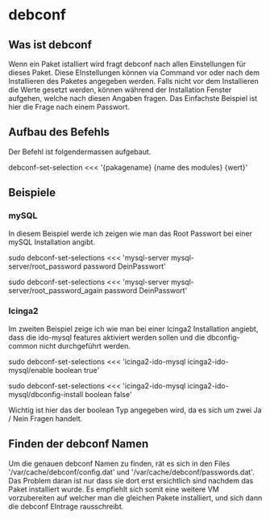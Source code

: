 # debconf

## Was ist debconf
Wenn ein Paket istalliert wird fragt debconf nach allen Einstellungen für dieses Paket. Diese EInstellungen können via Command vor oder nach dem Installieren des Paketes angegeben werden. Falls nicht vor dem Installieren die Werte gesetzt werden, können während der Installation Fenster aufgehen, welche nach diesen Angaben fragen. Das Einfachste Beispiel ist hier die Frage nach einem Passwort.

## Aufbau des Befehls
Der Befehl ist folgendermassen aufgebaut.

debconf-set-selection <<< '{pakagename} {name des modules} {wert}'

## Beispiele

### mySQL
In diesem Beispiel werde ich zeigen wie man das Root Passwort bei einer mySQL Installation angibt.

sudo debconf-set-selections <<< 'mysql-server mysql-server/root_password password DeinPasswort'

sudo debconf-set-selections <<< 'mysql-server mysql-server/root_password_again password DeinPasswort'

### Icinga2
Im zweiten Beispiel zeige ich wie man bei einer Icinga2 Installation angiebt, dass die ido-mysql features aktiviert werden sollen und die dbconfig-common nicht durchgeführt werden.

sudo debconf-set-selections <<< 'icinga2-ido-mysql icinga2-ido-mysql/enable boolean true'

sudo debconf-set-selections <<< 'icinga2-ido-mysql icinga2-ido-mysql/dbconfig-install boolean false'

Wichtig ist hier das der boolean Typ angegeben wird, da es sich um zwei Ja / Nein Fragen handelt.

## Finden der debconf Namen
Um die genauen debconf Namen zu finden, rät es sich in den Files '/var/cache/debconf/config.dat' und '/var/cache/debconf/passwords.dat'. Das Problem daran ist nur dass sie dort erst ersichtlich sind nachdem das Paket installiert wurde. Es empfiehlt sich somit eine weitere VM vorzubereiten auf welcher man die gleichen Pakete installiert, und sich dann die debconf EIntrage rausschreibt.
